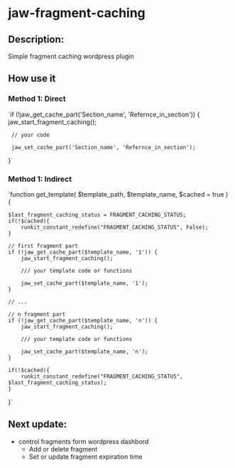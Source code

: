 # jaw-fragment-caching
## Description:
Simple fragment caching wordpress plugin

## How use it
### Method 1: Direct
`if (!jaw_get_cache_part('Section_name', 'Refernce_in_section')) {
     jaw_start_fragment_caching();
     
     // your code
     
     jaw_set_cache_part('Section_name', 'Refernce_in_section');
}`
### Method 1: Indirect
`function get_template( $template_path, $template_name, $cached = true ) {
  
    $last_fragment_caching_status = FRAGMENT_CACHING_STATUS;
    if(!$cached){
        runkit_constant_redefine("FRAGMENT_CACHING_STATUS", False);
    }
    
    // first fragment part
    if (!jaw_get_cache_part($template_name, '1')) {
        jaw_start_fragment_caching();

        /// your template code or functions
        
        jaw_set_cache_part($template_name, '1');
    }
    
    // ...
   
    // n fragment part
    if (!jaw_get_cache_part($template_name, 'n')) {
        jaw_start_fragment_caching();

        /// your template code or functions
        
        jaw_set_cache_part($template_name, 'n');
    }
    
    if(!$cached){
        runkit_constant_redefine("FRAGMENT_CACHING_STATUS", $last_fragment_caching_status);
    }
    
}`
## Next update:
- control fragments form wordpress dashbord
  * Add or delete fragment 
  * Set or update fragment expiration time
 

